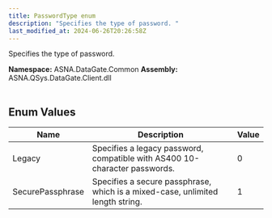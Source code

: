 ```yaml
---
title: PasswordType enum
description: "Specifies the type of password. "
last_modified_at: 2024-06-26T20:26:58Z
---
```


Specifies the type of password.

**Namespace:** ASNA.DataGate.Common
**Assembly:** ASNA.QSys.DataGate.Client.dll
<br>
<br>

## Enum Values

| Name | Description | Value
| --- | --- | --- 
| Legacy | Specifies a legacy password, compatible with AS400 10-character passwords. | 0 |
| SecurePassphrase | Specifies a secure passphrase, which is a mixed-case, unlimited length string. | 1 |
